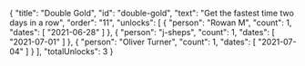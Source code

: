 {
  "title": "Double Gold",
  "id": "double-gold",
  "text": "Get the fastest time two days in a row",
  "order": "11",
  "unlocks": [
    {
      "person": "Rowan M",
      "count": 1,
      "dates": [
        "2021-06-28"
      ]
    },
    {
      "person": "j-sheps",
      "count": 1,
      "dates": [
        "2021-07-01"
      ]
    },
    {
      "person": "Oliver Turner",
      "count": 1,
      "dates": [
        "2021-07-04"
      ]
    }
  ],
  "totalUnlocks": 3
}